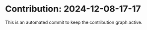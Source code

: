 # Contribution: 2024-12-08-17-17
This is an automated commit to keep the contribution graph active.
